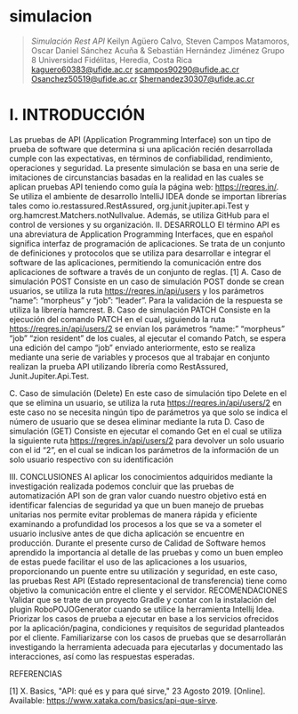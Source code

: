 # simulacion

>*Simulación Rest API*
Keilyn Agüero Calvo, Steven Campos Matamoros, Oscar Daniel Sánchez Acuña & Sebastián Hernández Jiménez
Grupo 8
Universidad Fidélitas, Heredia, Costa Rica
kaguero60383@ufide.ac.cr scampos90290@ufide.ac.cr 
Osanchez50519@ufide.ac.cr 
Shernandez30307@ufide.ac.cr


 
# I.	INTRODUCCIÓN
Las pruebas de API (Application Programming Interface) son un tipo de prueba de software que determina si una aplicación recién desarrollada cumple con las expectativas, en términos de confiabilidad, rendimiento, operaciones y seguridad. La presente simulación se basa en una serie de imitaciones de circunstancias basadas en la realidad en las cuales se aplican pruebas API teniendo como guía la página web: https://reqres.in/. Se utiliza el ambiente de desarrollo IntelliJ IDEA donde se importan librerías tales como io.restassured.RestAssured, org.junit.jupiter.api.Test y org.hamcrest.Matchers.notNullvalue. Además, se utiliza GitHub para el control de versiones y su organización.
II.	DESARROLLO
El término API es una abreviatura de Application Programming Interfaces, que en español significa interfaz de programación de aplicaciones. Se trata de un conjunto de definiciones y protocolos que se utiliza para desarrollar e integrar el software de las aplicaciones, permitiendo la comunicación entre dos aplicaciones de software a través de un conjunto de reglas. [1]
A.	Caso de simulación POST
Consiste en un caso de simulación POST donde se crean usuarios, se utiliza la ruta https://reqres.in/api/users y los parámetros “name”: “morpheus” y “job”: “leader”. Para la validación de la respuesta se utiliza la librería hamcrest.
B.	Caso de simulación PATCH
 Consiste en la ejecución del comando PATCH en el cual, siguiendo la ruta https://reqres.in/api/users/2 se envían los 		parámetros “name:” “morpheus” “job” “zion resident” de los cuales, al ejecutar el comando Patch, se espera una edición 	          del campo “job” enviado anteriormente, esto se realiza mediante una serie de variables y procesos que al trabajar en conjunto realizan la prueba API utilizando librería como RestAssured, Junit.Jupiter.Api.Test.

C.	Caso de simulación (Delete)
En este caso de simulación tipo Delete en el que se elimina un usuario, se utiliza la ruta  https://reqres.in/api/users/2  en este caso no se necesita ningún tipo de parámetros ya que solo se indica el número de usuario que se desea eliminar mediante la ruta 
D.	Caso de simulación (GET)
Consiste en ejecutar el comando Get en el cual se utiliza la siguiente ruta https://regres.in/api/users/2 para devolver un solo usuario con el id “2”, en el cual se indican los parámetros de la información de un solo usuario respectivo con su identificación 

 

III.	CONCLUSIONES
Al aplicar los conocimientos adquiridos mediante la investigación realizada podemos concluir que las pruebas de automatización API son de gran valor cuando nuestro objetivo está en identificar falencias de seguridad ya que un buen manejo de pruebas unitarias nos permite evitar problemas de manera rápida y eficiente examinando a profundidad los procesos a los que se va a someter el usuario inclusive antes de que dicha aplicación se encuentre en producción. Durante el presente curso de Calidad de Software hemos aprendido la importancia al detalle de las pruebas y como un buen empleo de estas puede facilitar el uso de las aplicaciones a los usuarios, proporcionando un puente entre su utilización y seguridad, en este caso, las pruebas Rest API (Estado representacional de transferencia) tiene como objetivo la comunicación entre el cliente y el servidor.
RECOMENDACIONES
Validar que se trate de un proyecto Gradle y contar con la instalación del plugin RoboPOJOGenerator cuando se utilice la         herramienta Intellij Idea. 
Priorizar los casos de prueba a ejecutar en base a los servicios ofrecidos por la aplicación/pagina, condiciones y requisitos de seguridad planteados por el cliente. 
Familiarizarse con los casos de pruebas que se desarrollarán investigando la herramienta adecuada para ejecutarlas y documentado las interacciones, así como las respuestas esperadas. 

REFERENCIAS

[1] 	X. Basics, "API: qué es y para qué sirve," 23 Agosto 2019. [Online]. Available: https://www.xataka.com/basics/api-que-sirve.


